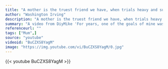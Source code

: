 ```yaml
---
title: "A mother is the truest friend we have, when trials heavy and sudden fall upon us; when adversity takes the place of prosperity; when friends desert us; when trouble thickens around us, still will she cling to us, and endeavor by her kind precepts and counsels to dissipate the clouds of darkness, an"
author: "Washington Irving"
description: "A mother is the truest friend we have, when trials heavy and sudden fall upon us; when adversity takes the place of prosperity; when friends desert us; when trouble thickens around us, still will she cling to us, and endeavor by her kind precepts and counsels to dissipate the clouds of darkness, an - Washington Irving quotes from GetInspired365.com"
summary: "A video from DiyMike 'For years, one of the goals of mine was always to provide my mother with something she worked so hard for and lost. Las Vegas was one of the hardest hit city in the economic downturn, and my mother ended up losing her home. This is the first house I ever purchased and I wanted to give my mother a home before myself because she deserves it the most. Its been a long time coming and I just wanted to share this special moment with you.'"
referenceurl: ""
tags: ["Mum",]
source: "youtube"
videoid: "BuCZXS8YagM"
image: "https://img.youtube.com/vi/BuCZXS8YagM/0.jpg"
---
```


{{< youtube BuCZXS8YagM >}}
